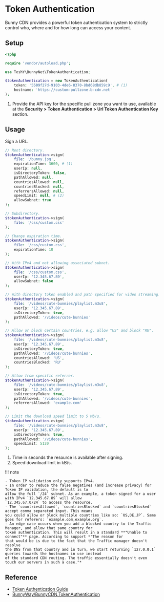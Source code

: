 # Token Authentication

Bunny CDN provides a powerful token authentication system to strictly control who, where and for how long can access
your content.

## Setup

```php
<?php

require 'vendor/autoload.php';

use ToshY\BunnyNet\TokenAuthentication;

$tokenAuthentication = new TokenAuthentication(
    token: '5509f27d-9103-4de6-8370-8bd68db859c9', # (1)
    hostname: 'https://custom-pullzone.b-cdn.net'
);
```

1. Provide the API key for the specific pull zone you want to use, available at the **Security > Token Authentication >
   Url Token Authentication Key** section.

## Usage

Sign a URL.

```php
// Root directory.
$tokenAuthentication->sign(
    file: '/bunny.jpg',
    expirationTime: 3600, # (1)
    userIp: null,
    isDirectoryToken: false,
    pathAllowed: null,
    countriesAllowed: null,
    countriesBlocked: null,
    referrersAllowed: null,
    speedLimit: null, # (2)
    allowSubnet: true
);

// Subdirectory.
$tokenAuthentication->sign(
    file: '/css/custom.css'
);

// Change expiration time.
$tokenAuthentication->sign(
    file: '/css/custom.css',
    expirationTime: 10
);

// With IPv4 and not allowing associated subnet.
$tokenAuthentication->sign(
    file: '/css/custom.css',
    userIp: '12.345.67.89',
    allowSubnet: false
);

// With directory token enabled and path specified for video streaming.
$tokenAuthentication->sign(
    file: '/videos/cute-bunnies/playlist.m3u8',
    userIp: '12.345.67.89',
    isDirectoryToken: true,
    pathAllowed: '/videos/cute-bunnies'
);

// Allow or block certain countries, e.g. allow "US" and block "RU".
$tokenAuthentication->sign(
    file: '/videos/cute-bunnies/playlist.m3u8',
    userIp: '12.345.67.89',
    isDirectoryToken: true,
    pathAllowed: '/videos/cute-bunnies',
    countriesAllowed: 'US',
    countriesBlocked: 'RU'
);

// Allow from specific referrer.
$tokenAuthentication->sign(
    file: '/videos/cute-bunnies/playlist.m3u8',
    userIp: '12.345.67.89',
    isDirectoryToken: true,
    pathAllowed: '/videos/cute-bunnies',
    referrersAllowed: 'example.com'
);

// Limit the download speed limit to 5 Mb/s.
$tokenAuthentication->sign(
    file: '/videos/cute-bunnies/playlist.m3u8',
    userIp: '12.345.67.89',
    isDirectoryToken: true,
    pathAllowed: '/videos/cute-bunnies',
    speedLimit: 5120
);
```

1. Time in seconds the resource is available after signing.
2. Speed download limit in kB/s.

!!! note

    - Token IP validation only supports IPv4.
    - In order to reduce the false negatives (and increase privacy) for Token IP validation, the default is to
    allow the full `/24` subnet. As an example, a token signed for a user with IPv4 `12.345.67.89` will allow 
    `12.345.67.0/24` to access the resource.
    - The `countriesAllowed`, `countriesBlocked` and `countriesBlocked` accept comma separated input. This means 
    you could allow or block multiple countries like so: `US,DE,JP`. Same goes for referers: `example.com,example.org`.
    - An edge case occurs when you add a blocked country to the Traffic Manager, and allow that same country for
    token authentication. This will result in a standard **"Unable to connect"** page. According to support *"The reason for
    that would be is due to the fact that the Traffic manager doesn't resolve
    the DNS from that country and in turn, we start returning `127.0.0.1` queries towards the hostnames in use instead
    of the standard CDN routing. The traffic essentially doesn't even touch our servers in such a case."*

## Reference

* [Token Authentication Guide](https://support.bunny.net/hc/en-us/articles/360016055099-How-to-sign-URLs-for-BunnyCDN-Token-Authentication)
* [BunnyWay/BunnyCDN.TokenAuthentication](https://github.com/BunnyWay/BunnyCDN.TokenAuthentication)
